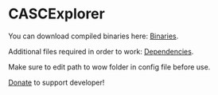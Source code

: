 CASCExplorer
============

You can download compiled binaries here: [Binaries][].

Additional files required in order to work: [Dependencies][].

Make sure to edit path to wow folder in config file before use.

[Donate][] to support developer!

[Binaries]: http://fbe.am/skE
[Dependencies]: http://fbe.am/skt
[Donate]: https://www.paypal.com/cgi-bin/webscr?cmd=_s-xclick&hosted_button_id=CFDMAA6ELV2G8
